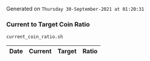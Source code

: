 Generated on `Thursday 30-September-2021 at 01:20:31`

### Current to Target Coin Ratio
`current_coin_ratio.sh`

Date|Current|Target|Ratio
---|---|---|---
